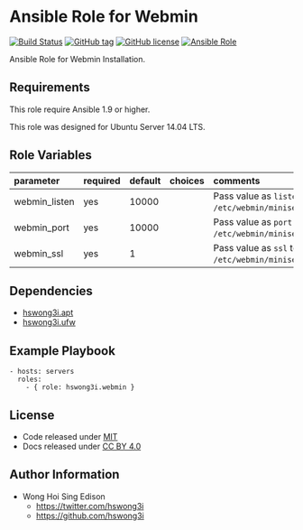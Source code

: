 Ansible Role for Webmin
=======================

[![Build Status](https://travis-ci.org/pantarei/ansible-role-webmin.svg?branch=master)](https://travis-ci.org/pantarei/ansible-role-webmin)
 [![GitHub tag](https://img.shields.io/github/tag/pantarei/ansible-role-webmin.svg)](https://github.com/pantarei/ansible-role-webmin)
 [![GitHub license](https://img.shields.io/github/license/pantarei/ansible-role-webmin.svg)](https://github.com/pantarei/ansible-role-webmin/blob/master/LICENSE)
 [![Ansible Role](https://img.shields.io/ansible/role/6234.svg)](https://galaxy.ansible.com/detail#/role/6234)

Ansible Role for Webmin Installation.

Requirements
------------

This role require Ansible 1.9 or higher.

This role was designed for Ubuntu Server 14.04 LTS.

Role Variables
--------------

<table>
<colgroup>
<col width="20%" />
<col width="20%" />
<col width="20%" />
<col width="20%" />
<col width="20%" />
</colgroup>
<thead>
<tr class="header">
<th align="left">parameter</th>
<th align="left">required</th>
<th align="left">default</th>
<th align="left">choices</th>
<th align="left">comments</th>
</tr>
</thead>
<tbody>
<tr class="odd">
<td align="left">webmin_listen</td>
<td align="left">yes</td>
<td align="left">10000</td>
<td align="left"></td>
<td align="left">Pass value as <code>listen</code> to <code>/etc/webmin/miniserv.conf</code>.</td>
</tr>
<tr class="even">
<td align="left">webmin_port</td>
<td align="left">yes</td>
<td align="left">10000</td>
<td align="left"></td>
<td align="left">Pass value as <code>port</code> to <code>/etc/webmin/miniserv.conf</code>.</td>
</tr>
<tr class="odd">
<td align="left">webmin_ssl</td>
<td align="left">yes</td>
<td align="left">1</td>
<td align="left"></td>
<td align="left">Pass value as <code>ssl</code> to <code>/etc/webmin/miniserv.conf</code>.</td>
</tr>
</tbody>
</table>

Dependencies
------------

-   [hswong3i.apt](https://galaxy.ansible.com/detail#/role/5970)
-   [hswong3i.ufw](https://galaxy.ansible.com/detail#/role/6153)

Example Playbook
----------------

    - hosts: servers
      roles:
        - { role: hswong3i.webmin }

License
-------

-   Code released under [MIT](https://github.com/hswong3i/ansible-role-webmin/blob/master/LICENSE)
-   Docs released under [CC BY 4.0](http://creativecommons.org/licenses/by/4.0/)

Author Information
------------------

-   Wong Hoi Sing Edison
    -   <https://twitter.com/hswong3i>
    -   <https://github.com/hswong3i>

